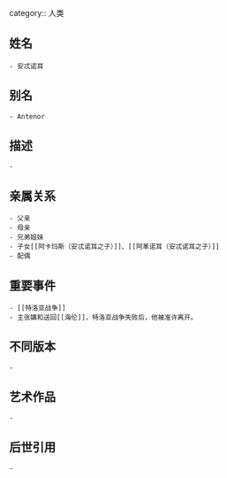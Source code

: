 category:: 人类
## 姓名
	- 安忒诺耳
## 别名
	- Antenor
## 描述
	-
## 亲属关系
	- 父亲
	- 母亲
	- 兄弟姐妹
	- 子女[[阿卡玛斯（安忒诺耳之子）]]、[[阿革诺耳（安忒诺耳之子）]]
	- 配偶
## 重要事件
	- [[特洛亚战争]]
	- 主张媾和送回[[海伦]]，特洛亚战争失败后，他被准许离开。
## 不同版本
	-
## 艺术作品
	-
## 后世引用
	-
